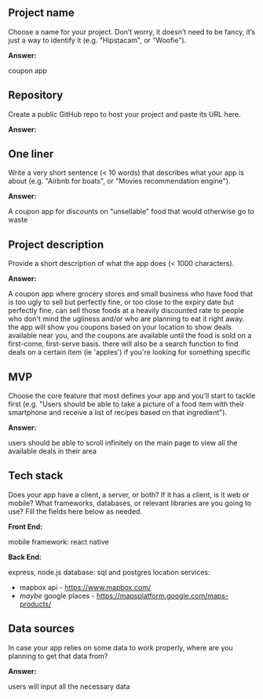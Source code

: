 ## Project name

Choose a name for your project. Don’t worry, it doesn’t need to be fancy, it’s just a way to identify it (e.g. "Hipstacam", or "Woofie").

**Answer:**

coupon app

## Repository

Create a public GitHub repo to host your project and paste its URL here.

**Answer:**

## One liner

Write a very short sentence (< 10 words) that describes what your app is about (e.g. "Airbnb for boats", or "Movies recommendation engine").

**Answer:**

A coupon app for discounts on "unsellable" food that would otherwise go to waste

## Project description

Provide a short description of what the app does (< 1000 characters).

**Answer:**

A coupon app where grocery stores and small business who have food that is too ugly to sell but perfectly fine, or too close to the expiry date but perfectly fine, can sell those foods at a heavily discounted rate to people who don't mind the ugliness and/or who are planning to eat it right away. the app will show you coupons based on your location to show deals available near you, and the coupons are available until the food is sold on a first-come, first-serve basis. there will also be a search function to find deals on a certain item (ie 'apples') if you're looking for something specific

## MVP

Choose the core feature that most defines your app and you’ll start to tackle first (e.g. "Users should be able to take a picture of a food item with their smartphone and receive a list of recipes based on that ingredient").

**Answer:**

users should be able to scroll infinitely on the main page to view all the available deals in their area

## Tech stack

Does your app have a client, a server, or both? If it has a client, is it web or mobile? What frameworks, databases, or relevant libraries are you going to use? Fill the fields here below as needed.

**Front End:**

mobile
framework: react native

**Back End:**

express, node.js
database: sql and postgres
location services: 
- mapbox api - https://www.mapbox.com/
- *maybe* google places - https://mapsplatform.google.com/maps-products/

## Data sources

In case your app relies on some data to work properly, where are you planning to get that data from?

**Answer:**

users will input all the necessary data